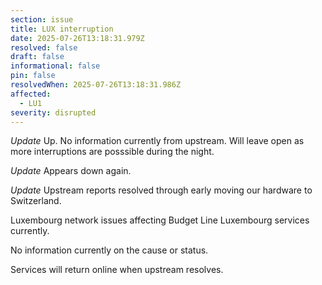 ```yaml
---
section: issue
title: LUX interruption
date: 2025-07-26T13:18:31.979Z
resolved: false
draft: false
informational: false
pin: false
resolvedWhen: 2025-07-26T13:18:31.986Z
affected:
  - LU1
severity: disrupted
---
```

*Update* Up. No information currently from upstream. Will leave open as more interruptions are posssible during the night.

*Update* Appears down again.

*Update* Upstream reports resolved through early moving our hardware to Switzerland.

Luxembourg network issues affecting Budget Line Luxembourg services currently.

No information currently on the cause or status.

Services will return online when upstream resolves.